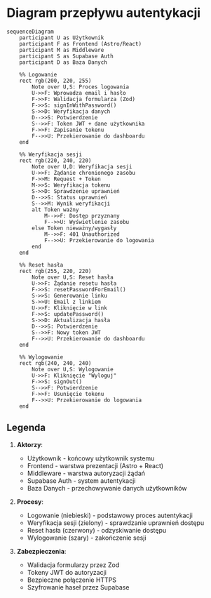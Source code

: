 # Diagram przepływu autentykacji

```mermaid
sequenceDiagram
    participant U as Użytkownik
    participant F as Frontend (Astro/React)
    participant M as Middleware
    participant S as Supabase Auth
    participant D as Baza Danych

    %% Logowanie
    rect rgb(200, 220, 255)
        Note over U,S: Proces logowania
        U->>F: Wprowadza email i hasło
        F->>F: Walidacja formularza (Zod)
        F->>S: signInWithPassword()
        S->>D: Weryfikacja danych
        D-->>S: Potwierdzenie
        S-->>F: Token JWT + dane użytkownika
        F->>F: Zapisanie tokenu
        F-->>U: Przekierowanie do dashboardu
    end

    %% Weryfikacja sesji
    rect rgb(220, 240, 220)
        Note over U,D: Weryfikacja sesji
        U->>F: Żądanie chronionego zasobu
        F->>M: Request + Token
        M->>S: Weryfikacja tokenu
        S->>D: Sprawdzenie uprawnień
        D-->>S: Status uprawnień
        S-->>M: Wynik weryfikacji
        alt Token ważny
            M-->>F: Dostęp przyznany
            F-->>U: Wyświetlenie zasobu
        else Token nieważny/wygasły
            M-->>F: 401 Unauthorized
            F-->>U: Przekierowanie do logowania
        end
    end

    %% Reset hasła
    rect rgb(255, 220, 220)
        Note over U,S: Reset hasła
        U->>F: Żądanie resetu hasła
        F->>S: resetPasswordForEmail()
        S->>S: Generowanie linku
        S->>U: Email z linkiem
        U->>F: Kliknięcie w link
        F->>S: updatePassword()
        S->>D: Aktualizacja hasła
        D-->>S: Potwierdzenie
        S-->>F: Nowy token JWT
        F-->>U: Przekierowanie do dashboardu
    end

    %% Wylogowanie
    rect rgb(240, 240, 240)
        Note over U,S: Wylogowanie
        U->>F: Kliknięcie "Wyloguj"
        F->>S: signOut()
        S-->>F: Potwierdzenie
        F->>F: Usunięcie tokenu
        F-->>U: Przekierowanie do logowania
    end
```

## Legenda

1. **Aktorzy**:
   - Użytkownik - końcowy użytkownik systemu
   - Frontend - warstwa prezentacji (Astro + React)
   - Middleware - warstwa autoryzacji żądań
   - Supabase Auth - system autentykacji
   - Baza Danych - przechowywanie danych użytkowników

2. **Procesy**:
   - Logowanie (niebieski) - podstawowy proces autentykacji
   - Weryfikacja sesji (zielony) - sprawdzanie uprawnień dostępu
   - Reset hasła (czerwony) - odzyskiwanie dostępu
   - Wylogowanie (szary) - zakończenie sesji

3. **Zabezpieczenia**:
   - Walidacja formularzy przez Zod
   - Tokeny JWT do autoryzacji
   - Bezpieczne połączenie HTTPS
   - Szyfrowanie haseł przez Supabase
